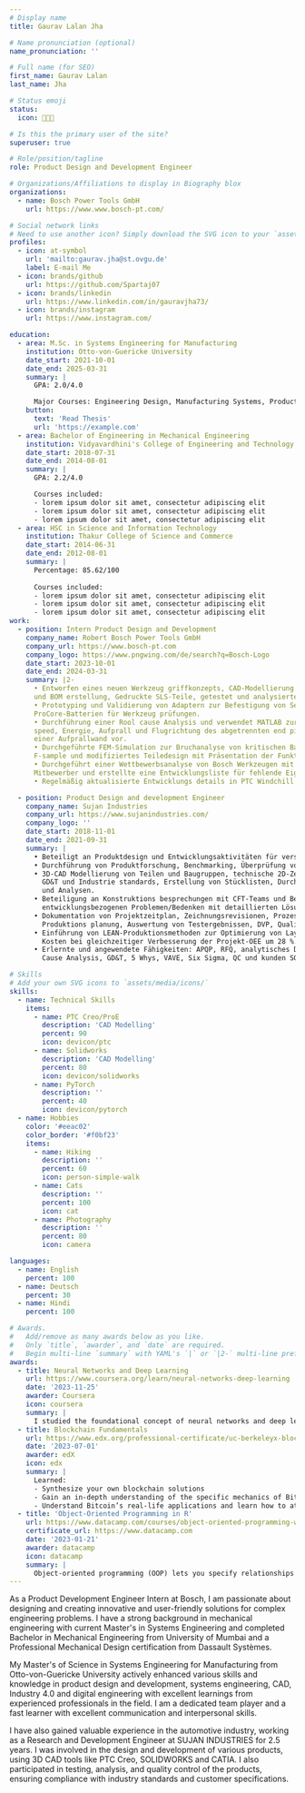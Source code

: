```yaml
---
# Display name
title: Gaurav Lalan Jha

# Name pronunciation (optional)
name_pronunciation: ''

# Full name (for SEO)
first_name: Gaurav Lalan
last_name: Jha

# Status emoji
status:
  icon: 🧑🏻‍🔧️

# Is this the primary user of the site?
superuser: true

# Role/position/tagline
role: Product Design and Development Engineer

# Organizations/Affiliations to display in Biography blox
organizations:
  - name: Bosch Power Tools GmbH
    url: https://www.www.bosch-pt.com/

# Social network links
# Need to use another icon? Simply download the SVG icon to your `assets/media/icons/` folder.
profiles:
  - icon: at-symbol
    url: 'mailto:gaurav.jha@st.ovgu.de'
    label: E-mail Me
  - icon: brands/github
    url: https://github.com/Spartaj07
  - icon: brands/linkedin
    url: https://www.linkedin.com/in/gauravjha73/
  - icon: brands/instagram
    url: https://www.instagram.com/

education:
  - area: M.Sc. in Systems Engineering for Manufacturing
    institution: Otto-von-Guericke University
    date_start: 2021-10-01
    date_end: 2025-03-31
    summary: |
      GPA: 2.0/4.0

      Major Courses: Engineering Design, Manufacturing Systems, Product Development, CAD/CAM/CAx, Industry 4.0, Digital Engineering, Mechatronic systems.
    button:
      text: 'Read Thesis'
      url: 'https://example.com'
  - area: Bachelor of Engineering in Mechanical Engineering
    institution: Vidyavardhini's College of Engineering and Technology
    date_start: 2018-07-31
    date_end: 2014-08-01
    summary: |
      GPA: 2.2/4.0

      Courses included:
      - lorem ipsum dolor sit amet, consectetur adipiscing elit
      - lorem ipsum dolor sit amet, consectetur adipiscing elit
      - lorem ipsum dolor sit amet, consectetur adipiscing elit
  - area: HSC in Science and Information Technology
    institution: Thakur College of Science and Commerce
    date_start: 2014-06-31
    date_end: 2012-08-01
    summary: |
      Percentage: 85.62/100
      
      Courses included:
      - lorem ipsum dolor sit amet, consectetur adipiscing elit
      - lorem ipsum dolor sit amet, consectetur adipiscing elit
      - lorem ipsum dolor sit amet, consectetur adipiscing elit
work:
  - position: Intern Product Design and Development
    company_name: Robert Bosch Power Tools GmbH
    company_url: https://www.bosch-pt.com
    company_logo: https://www.pngwing.com/de/search?q=Bosch-Logo
    date_start: 2023-10-01
    date_end: 2024-03-31
    summary: |2-
      • Entworfen eines neuen Werkzeug griffkonzepts, CAD-Modellierung mit PTC Creo, Material
      und BOM erstellung, Gedruckte SLS-Teile, getestet und analysierte Ergonomie mit Montage.
      • Prototyping und Validierung von Adaptern zur Befestigung von Sensoren an
      ProCore-Batterien für Werkzeug prüfungen.
      • Durchführung einer Rool cause Analysis und verwendet MATLAB zur Analyse der fly off
      speed, Energie, Aufprall und Flugrichtung des abgetrennten end piece, Ich schlug den Einbau
      einer Aufprallwand vor.
      • Durchgeführte FEM-Simulation zur Bruchanalyse von kritischen Bauteilversagen während
      F-sample und modifiziertes Teiledesign mit Präsentation der Funktions und Risk analyse.
      • Durchgeführt einer Wettbewerbsanalyse von Bosch Werkzeugen mit Werkzeugen der
      Mitbewerber und erstellte eine Entwicklungsliste für fehlende Eigenschaften.
      • Regelmäßig aktualisierte Entwicklungs details in PTC Windchill und Projektblättern.

  - position: Product Design and development Engineer
    company_name: Sujan Industries
    company_url: https://www.sujanindustries.com/
    company_logo: ''
    date_start: 2018-11-01
    date_end: 2021-09-31
    summary: |
      • Beteiligt an Produktdesign und Entwicklungsaktivitäten für verschiedene Konzepte und Komponenten mit Lösungen von der     Konzeptphase bis zur Produktionsfreigabe.
      • Durchführung von Produktforschung, Benchmarking, Überprüfung von Anforderungen und Herstellbarkeit, Prototyping, Produktions planung und Trials, statische und dynamische Tests.
      • 3D-CAD Modellierung von Teilen und Baugruppen, technische 2D-Zeichnungen gemäß
        GD&T und Industrie standards, Erstellung von Stücklisten, Durchführung von FEMSimulationen
        und Analysen.
      • Beteiligung an Konstruktions besprechungen mit CFT-Teams und Behebung von
        entwicklungsbezogenen Problemen/Bedenken mit detaillierten Lösungen.
      • Dokumentation von Projektzeitplan, Zeichnungsrevisionen, Prozesslayouts, Montage und
        Produktions planung, Auswertung von Testergebnissen, DVP, Qualitäts und 8D Berichten.
      • Einführung von LEAN-Produktionsmethoden zur Optimierung von Layouts, Prozessen und
        Kosten bei gleichzeitiger Verbesserung der Projekt-OEE um 28 %.
      • Erlernte und angewendete Fähigkeiten: APQP, RFQ, analytisches Denken, DFM, Root
        Cause Analysis, GD&T, 5 Whys, VAVE, Six Sigma, QC und kunden SOR.

# Skills
# Add your own SVG icons to `assets/media/icons/`
skills:
  - name: Technical Skills
    items:
      - name: PTC Creo/ProE
        description: 'CAD Modelling'
        percent: 90
        icon: devicon/ptc
      - name: Solidworks 
        description: 'CAD Modelling'
        percent: 80
        icon: devicon/solidworks
      - name: PyTorch
        description: ''
        percent: 40
        icon: devicon/pytorch
  - name: Hobbies
    color: '#eeac02'
    color_border: '#f0bf23'
    items:
      - name: Hiking
        description: ''
        percent: 60
        icon: person-simple-walk
      - name: Cats
        description: ''
        percent: 100
        icon: cat
      - name: Photography
        description: ''
        percent: 80
        icon: camera

languages:
  - name: English
    percent: 100
  - name: Deutsch
    percent: 30
  - name: Hindi
    percent: 100

# Awards.
#   Add/remove as many awards below as you like.
#   Only `title`, `awarder`, and `date` are required.
#   Begin multi-line `summary` with YAML's `|` or `|2-` multi-line prefix and indent 2 spaces below.
awards:
  - title: Neural Networks and Deep Learning
    url: https://www.coursera.org/learn/neural-networks-deep-learning
    date: '2023-11-25'
    awarder: Coursera
    icon: coursera
    summary: |
      I studied the foundational concept of neural networks and deep learning. By the end, I was familiar with the significant technological trends driving the rise of deep learning; build, train, and apply fully connected deep neural networks; implement efficient (vectorized) neural networks; identify key parameters in a neural network’s architecture; and apply deep learning to your own applications.
  - title: Blockchain Fundamentals
    url: https://www.edx.org/professional-certificate/uc-berkeleyx-blockchain-fundamentals
    date: '2023-07-01'
    awarder: edX
    icon: edx
    summary: |
      Learned:
      - Synthesize your own blockchain solutions
      - Gain an in-depth understanding of the specific mechanics of Bitcoin
      - Understand Bitcoin’s real-life applications and learn how to attack and destroy Bitcoin, Ethereum, smart contracts and Dapps, and alternatives to Bitcoin’s Proof-of-Work consensus algorithm
  - title: 'Object-Oriented Programming in R'
    url: https://www.datacamp.com/courses/object-oriented-programming-with-s3-and-r6-in-r
    certificate_url: https://www.datacamp.com
    date: '2023-01-21'
    awarder: datacamp
    icon: datacamp
    summary: |
      Object-oriented programming (OOP) lets you specify relationships between functions and the objects that they can act on, helping you manage complexity in your code. This is an intermediate level course, providing an introduction to OOP, using the S3 and R6 systems. S3 is a great day-to-day R programming tool that simplifies some of the functions that you write. R6 is especially useful for industry-specific analyses, working with web APIs, and building GUIs.
---
```


As a Product Development Engineer Intern at Bosch, I am passionate about designing and creating innovative and user-friendly solutions for complex engineering problems. I have a strong background in mechanical engineering with current Master's in Systems Engineering and completed Bachelor in Mechanical Engineering from University of Mumbai and a Professional Mechanical Design certification from Dassault Systèmes.

My Master's of Science in Systems Engineering for Manufacturing from Otto-von-Guericke University actively enhanced various skills and knowledge in product design and development, systems engineering, CAD, Industry 4.0 and digital engineering with excellent learnings from experienced professionals in the field. I am a dedicated team player and a fast learner with excellent communication and interpersonal skills.

I have also gained valuable experience in the automotive industry, working as a Research and Development Engineer at SUJAN INDUSTRIES for 2.5 years. I was involved in the design and development of various products, using 3D CAD tools like PTC Creo, SOLIDWORKS and CATIA. I also participated in testing, analysis, and quality control of the products, ensuring compliance with industry standards and customer specifications.
